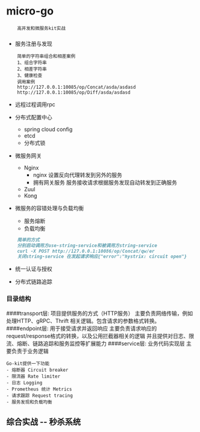 # micro-go
```
    高并发和微服务kit实战
```
###

+ 服务注册与发现

```
    简单的字符串组合和相差案例
    1、组合字符串
    2、相差字符串
    3、健康检查
    调用案例
    http://127.0.0.1:10085/op/Concat/asda/asdasd
    http://127.0.0.1:10085/op/Diff/asda/asdasd
```

- 远程过程调用rpc


+ 分布式配置中心
    * spring cloud config
    * etcd
    * 分布式锁 
    
+ 微服务网关
    * Nginx
        * nginx 设置反向代理转发到另外的服务
        * 拥有网关服务 服务接收请求根据服务发现自动转发到正确服务
    * Zuul  
    * Kong

  
+ 微服务的容错处理与负载均衡
    * 服务熔断 
    * 负载均衡
```markdown
    简单的方式
    分别启动调用方use-string-service和被调用方string-service
    curl -X POST http://127.0.0.1:10086/op/Concat/qw/er
    关闭string-service 在发起请求响应{"error":"hystrix: circuit open"}
```

+ 统一认证与授权


+ 分布式链路追踪


### 目录结构
####transport层: 项目提供服务的方式（HTTP服务）
    主要负责网络传输，例如处理HTTP、gRPC、Thrift 相关逻辑。包含请求的参数格式转换。
####endpoint层: 用于接受请求并返回响应
    主要负责请求响应的request/response格式的转换，以及公用拦截器相关的逻辑
    并且提供对日志、限流、熔断、链路追踪和服务监控等扩展能力
####service层: 业务代码实现层
    主要负责于业务逻辑
```
Go-kit提供一下功能
- 熔断器 Circuit breaker
- 限流器 Rate limiter
- 日志 Logging
- Prometheus 统计 Metrics
- 请求跟踪 Request tracing
- 服务发现和负载均衡 
```


## 综合实战 -- 秒杀系统
  
